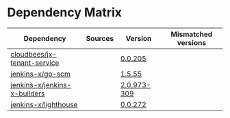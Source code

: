 # Dependency Matrix

Dependency | Sources | Version | Mismatched versions
---------- | ------- | ------- | -------------------
[cloudbees/jx-tenant-service](https://github.com/cloudbees/jx-tenant-service) |  | [0.0.205](https://github.com/cloudbees/jx-tenant-service/releases/tag/v0.0.205) | 
[jenkins-x/go-scm](https://github.com/jenkins-x/go-scm) |  | [1.5.55]() | 
[jenkins-x/jenkins-x-builders](https://github.com/jenkins-x/jenkins-x-builders) |  | [2.0.973-309]() | 
[jenkins-x/lighthouse](https://github.com/jenkins-x/lighthouse) |  | [0.0.272]() | 
